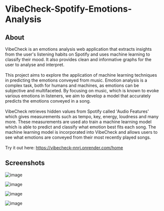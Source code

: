 # VibeCheck-Spotify-Emotions-Analysis

## About
VibeCheck is an emotions analysis web application that extracts insights from the user's listening habits on Spotify and uses machine learning to classify their mood. It also provides clean and informative graphs for the user to analyse and interpret. \
\
This project aims to explore the application of machine learning techniques in predicting the emotions conveyed from music. Emotion analysis is a complex task, both for humans and machines, as emotions can be subjective and multifaceted. By focusing on music, which is known to evoke various emotions in listeners, we aim to develop a model that accurately predicts the emotions conveyed in a song. \
\
VibeCheck retrieves hidden values from Spotify called 'Audio Features' which gives measurements such as tempo, key, energy, loudness and many more. These measurements are used ato train a machine learning model which is able to predict and classify what emotion best fits each song. The machine learning model is incorporated into VibeCheck and allows users to see what emotions are conveyed from their most recently played songs.\
\
Try it out here: https://vibecheck-nnrj.onrender.com/home

## Screenshots
![image](https://github.com/TimmoTismo/VibeCheck-Spotify-Mood-Analysis/assets/44039129/02df7f4a-fa73-448c-aac0-bc50c6a70f14)

![image](https://github.com/TimmoTismo/VibeCheck-Spotify-Emotions-Analysis/assets/44039129/db27b93a-b86c-4fcd-9a92-c38ae354d769)

![image](https://github.com/TimmoTismo/VibeCheck-Spotify-Mood-Analysis/assets/44039129/19f88aff-7cb4-4a25-a8ad-8e7aba9bcf25)

![image](https://github.com/TimmoTismo/VibeCheck-Spotify-Mood-Analysis/assets/44039129/0bdda9b3-3c73-469f-b689-a72de85d483e)

